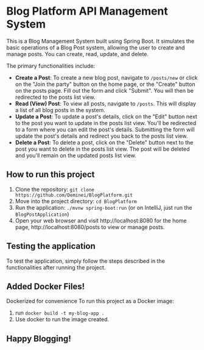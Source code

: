 # Blog Platform API Management System

This is a Blog Management System built using Spring Boot. It simulates the basic operations of a Blog Post system, allowing the user to create and manage posts. You can create, read, update, and delete.

The primary functionalities include:

- **Create a Post**: To create a new blog post, navigate to `/posts/new` or click on the "Join the party" button on the home page, or the "Create" button on the posts page. Fill out the form and click "Submit". You will then be redirected to the posts list view.
- **Read (View) Post**: To view all posts, navigate to `/posts`. This will display a list of all blog posts in the system.
- **Update a Post**: To update a post's details, click on the "Edit" button next to the post you want to update in the posts list view. You'll be redirected to a form where you can edit the post's details. Submitting the form will update the post's details and redirect you back to the posts list view.
- **Delete a Post**: To delete a post, click on the "Delete" button next to the post you want to delete in the posts list view. The post will be deleted and you'll remain on the updated posts list view.

## How to run this project

1. Clone the repository: `git clone https://github.com/Deminei/BlogPlatform.git`
2. Move into the project directory: `cd BlogPlatform`
3. Run the application: `./mvnw spring-boot:run` (or on IntelliJ, just run the `BlogPostApplication`)
4. Open your web browser and visit http://localhost:8080 for the home page, http://localhost:8080/posts to view or manage posts.

## Testing the application

To test the application, simply follow the steps described in the functionalities after running the project.

## Added Docker Files!

Dockerized for convenience
To run this project as a Docker image:

1. run `docker build -t my-blog-app .`
2. Use docker to run the image created.

## Happy Blogging!
